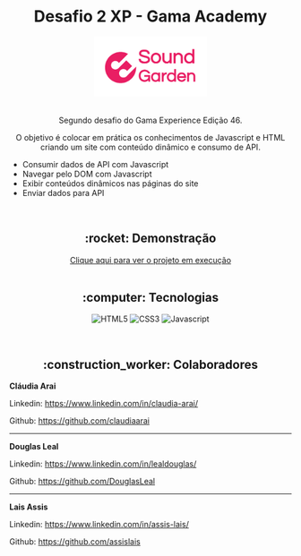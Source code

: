 <h1 align="center">Desafio 2 XP - Gama Academy</h1>

<div align="center">
  <img width="40%" src="https://raw.githubusercontent.com/DouglasLeal/xp-desafio-2/main/img/Sound-logo%20(1).png">
</div>

<br>

<p align="center">Segundo desafio do Gama Experience Edição 46.</p>

<p align="center">O objetivo é colocar em prática os conhecimentos de Javascript e HTML criando um site com conteúdo dinâmico e consumo de API.</p>

<ul>
    <li>Consumir dados de API com Javascript</li>
    <li>Navegar pelo DOM com Javascript</li>
    <li>Exibir conteúdos dinâmicos nas páginas do site</li>
    <li>Enviar dados para API</li>
</ul>

<br>

<h2 align="center">:rocket: Demonstração</h2>
<div align="center"> 
  <a href="https://douglasleal.github.io/xp-desafio-2/">Clique aqui para ver o projeto em execução</a>
</div>

<br>

<h2 align="center">:computer: Tecnologias</h2>

<div align="center">

  ![HTML5](https://img.shields.io/badge/html5-%23E34F26.svg?style=for-the-badge&logo=html5&logoColor=white) 
  ![CSS3](https://img.shields.io/badge/css3-%231572B6.svg?style=for-the-badge&logo=css3&logoColor=white)
  ![Javascript](https://img.shields.io/badge/JavaScript-F7DF1E?style=for-the-badge&logo=javascript&logoColor=black)
</div>
<br>
<h2 align="center">:construction_worker: Colaboradores</h2>

**Cláudia Arai**

Linkedin: https://www.linkedin.com/in/claudia-arai/

Github: https://github.com/claudiaarai

---

**Douglas Leal**

Linkedin: https://www.linkedin.com/in/lealdouglas/

Github: https://github.com/DouglasLeal

---

**Lais Assis**

Linkedin: https://www.linkedin.com/in/assis-lais/

Github: https://github.com/assislais
